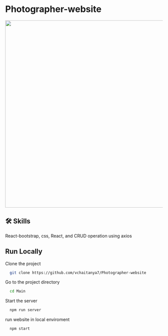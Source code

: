 # Photographer-website
<img src="https://github.com/vchaitanya7/Photographer-website/blob/main/code.GIF"  alt="" width="600" self-center/>


## 🛠 Skills
React-bootstrap, css, React, and CRUD operation using axios  


## Run Locally

Clone the project

```bash
  git clone https://github.com/vchaitanya7/Photographer-website
```

Go to the project directory

```bash
  cd Main
```
Start the server

```bash
  npm run server
```

run website in local enviroment

```bash
  npm start
```
